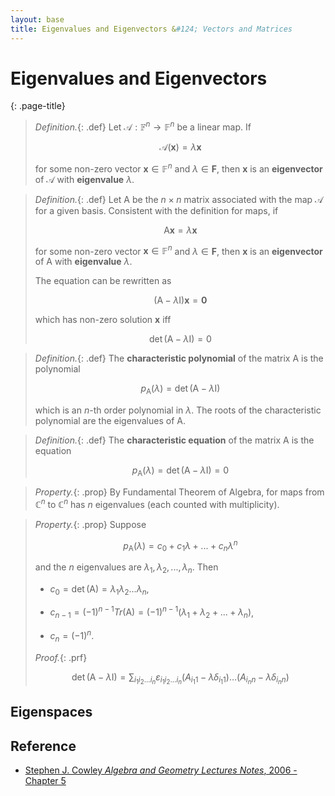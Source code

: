 ```yaml
---
layout: base
title: Eigenvalues and Eigenvectors &#124; Vectors and Matrices
---
```


# Eigenvalues and Eigenvectors
{: .page-title}

> *Definition.*{: .def}
> Let $\mathcal{A}: \mathbb{F}^n \to \mathbb{F}^n$ be a linear map.
> If
>
> $$
  \mathcal{A}(\mathbf{x}) = \lambda \mathbf{x}
  $$
>
> for some non-zero vector $\mathbf{x} \in \mathbb{F}^n$ and $\lambda \in \mathbf{F}$,
> then $\mathbf{x}$ is an **eigenvector** of $\mathcal{A}$ with **eigenvalue** $\lambda$.

> *Definition.*{: .def}
> Let $\mathsf{A}$ be the $n \times n$ matrix associated with the map $\mathcal{A}$ for a given basis.
> Consistent with the definition for maps, if
>
> $$
  \mathsf{A}\mathbf{x} = \lambda \mathbf{x}
  $$
>
> for some non-zero vector $\mathbf{x} \in \mathbb{F}^n$ and $\lambda \in \mathbf{F}$,
> then $\mathbf{x}$ is an **eigenvector** of $\mathsf{A}$ with **eigenvalue** $\lambda$.
>
> The equation can be rewritten as
>
> $$
  (\mathsf{A} - \lambda \mathsf{I}) \mathbf{x} = \mathbf{0}
  $$
>
> which has non-zero solution $\mathbf{x}$ iff
>
> $$
  \det(\mathsf{A} - \lambda \mathsf{I}) = 0
  $$

> *Definition.*{: .def}
> The **characteristic polynomial** of the matrix $\mathsf{A}$ is the polynomial
>
> $$
  p_{\mathsf{A}}(\lambda) = \det(\mathsf{A} - \lambda\mathsf{I})
  $$
>
> which is an $n$-th order polynomial in $\lambda$.
> The roots of the characteristic polynomial are the eigenvalues of $\mathsf{A}$.

> *Definition.*{: .def}
> The **characteristic equation** of the matrix $\mathsf{A}$ is the equation
>
> $$
  p_{\mathsf{A}}(\lambda) = \det(\mathsf{A} - \lambda\mathsf{I}) = 0
  $$

> *Property.*{: .prop}
> By Fundamental Theorem of Algebra, for maps from $\mathbb{C}^n$ to $\mathbb{C}^n$ has $n$ eigenvalues (each counted with multiplicity).

> *Property.*{: .prop}
> Suppose
>
> $$
  p_{\mathsf{A}}(\lambda) = c_0 + c_1 \lambda + ... + c_n \lambda^n
  $$
>
> and the $n$ eigenvalues are $\lambda_1, \lambda_2, ..., \lambda_n$. Then
>
> + $c_0 = \det(\mathsf{A}) = \lambda_1 \lambda_2 ... \lambda_n$,
>
> + $c_{n-1} = (-1)^{n-1} Tr(\mathsf{A}) = (-1)^{n-1}(\lambda_1 + \lambda_2 + ... + \lambda_n)$,
>
> + $c_n = (-1)^n$.
>
> *Proof.*{: .prf}
>
> $$
  \det(\mathsf{A} - \lambda \mathsf{I}) = \sum_{i_1i_2...i_n} \varepsilon_{i_1i_2...i_n} (A_{i_1 1} - \lambda \delta_{i_1 1})\ldots(A_{i_n n} - \lambda \delta_{i_n n})
  $$

## Eigenspaces

## Reference

* [Stephen J. Cowley _Algebra and Geometry Lectures Notes_, 2006 - Chapter 5](https://www.damtp.cam.ac.uk/user/sjc1/teaching/AandG/notes.pdf)
